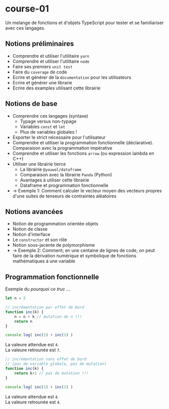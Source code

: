 # course-01

Un melange de fonctions et d'objets TypeScript pour tester et se familiariser avec ces langages.

## Notions préliminaires
- Comprendre et utiliser l'utilitaire `yarn`
- Comprendre et utiliser l'utilitaire `node`
- Faire ses premiers `unit test`
- Faire du `coverage` de code
- Ecrire et générer de la `documentation` pour les utilisateurs
- Ecrire et générer une librarie
- Ecrire des examples utilisant cette librairie

## Notions de base
- Comprendre ces langages (syntaxe)
    - Typage versus non-typage
    - Variables `const` et `let`
    - Plus de variables globales !
- Exporter le strict nécessaire pour l'utilisateur
- Comprendre et utiliser la programmation fonctionnelle (déclarative). Comparaison avec la programmation impérative
- Comprendre et utiliser les fonctions `arrow` (ou expression lambda en C++)
- Utiliser une librairie tierce
    - La librairie `@youwol/dataframe`
    - Comparaison avec la librairie `Panda` (Python)
    - Avantages à utiliser cette librairie
    - Dataframe et programmation fonctionnelle
- → Exemple 1: Comment calculer le vecteur moyen des vecteurs propres d'une suites de tenseurs de contraintes aléatoires

## Notions avancées
- Notion de programmation orientée objets
- Notion de classe
- Notion d'interface
- Le `constructor` et son rôle
- Notion sous-jacente de polymorphisme
- → Exemple 2: Comment; en une centaine de lignes de code, on peut faire de la dérivation numérique et symbolique de fonctions mathématiques à une variable


## Programmation fonctionnelle
Exemple du *pourquoi ce truc* ...
```js
let n = 2

// incrémentation par effet de bord
function inc(k) {
    n = n + k // mutation de n !!!
    return n
}

console.log( inc(1) + inc(1) )
```
La valeure attendue est `4`.<br>
La valeure retrounée est `7`.

```js
// incrémentation sans effet de bord 
// (pas de variable globale, pas de mutation)
function inc(k) {
    return k+1 // pas de mutation !!!
}

console.log( inc(1) + inc(1) )
```
La valeure attendue est `4`.<br>
La valeure retrounée est `4`.